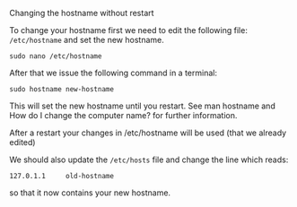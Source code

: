 Changing the hostname without restart

To change your hostname first we need to edit the following file:
`/etc/hostname` and set the new hostname. 

```
sudo nano /etc/hostname
```

After that we issue the following command in a terminal:

```
sudo hostname new-hostname
```

This will set the new hostname until you restart. See man hostname and How do I change the computer name? for further information.

After a restart your changes in /etc/hostname will be used (that we already edited)

We should also update the `/etc/hosts` file and change the line which reads:
```
127.0.1.1     old-hostname
```
so that it now contains your new hostname.
